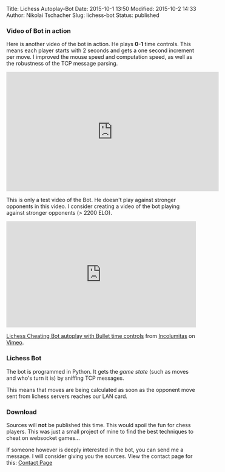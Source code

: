 Title: Lichess Autoplay-Bot
Date: 2015-10-1 13:50
Modified: 2015-10-2 14:33
Author: Nikolai Tschacher
Slug: lichess-bot
Status: published

### Video of Bot in action

Here is another video of the bot in action. He plays **0-1** time controls. This means each player starts with 2 seconds and gets a one second
increment per move. I improved the mouse speed and computation speed, as well as the robustness of the TCP message parsing.

<iframe width="560" height="315" src="https://www.youtube.com/embed/ncF9mqd-iko" frameborder="0" allowfullscreen></iframe>

This is only a test video of the Bot. He doesn't play against stronger opponents in this video. I consider creating a video of the bot playing against stronger opponents (> 2200 ELO).

<iframe src="https://player.vimeo.com/video/141043509" width="500" height="280" frameborder="0" webkitallowfullscreen mozallowfullscreen allowfullscreen></iframe> <p><a href="https://vimeo.com/141043509">Lichess Cheating Bot autoplay with Bullet time controls</a> from <a href="https://vimeo.com/user24568030">Incolumitas</a> on <a href="https://vimeo.com">Vimeo</a>.</p>

### Lichess Bot

The bot is programmed in Python. It gets the *game state* (such as moves and who's turn it is) by sniffing TCP messages.

This means that moves are being calculated as soon as the opponent move sent from lichess servers reaches our
LAN card.

### Download

Sources will **not** be published this time. This would spoil the fun for chess players. This was just a small project of mine to find the best techniques to cheat on websocket games...

If someone however is deeply interested in the bot, you can send me a message. I will consider giving you the sources. View
the contact page for this: [Contact Page]({static}/pages/contact.md)
